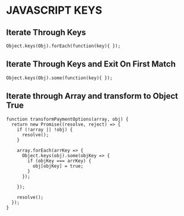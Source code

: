 # JAVASCRIPT KEYS

## Iterate Through Keys
`Object.keys(Obj).forEach(function(key){ });`

## Iterate Through Keys and Exit On First Match
`Object.keys(Obj).some(function(key){ });`

## Iterate through Array and transform to Object True
```
function transformPaymentOptions(array, obj) {
  return new Promise((resolve, reject) => {
    if (!array || !obj) {
      resolve();
    }

    array.forEach(arrKey => {
      Object.keys(obj).some(objKey => {
        if (objKey === arrKey) {
          obj[objKey] = true;
        }
      });

    });

    resolve();
  });
}
```
